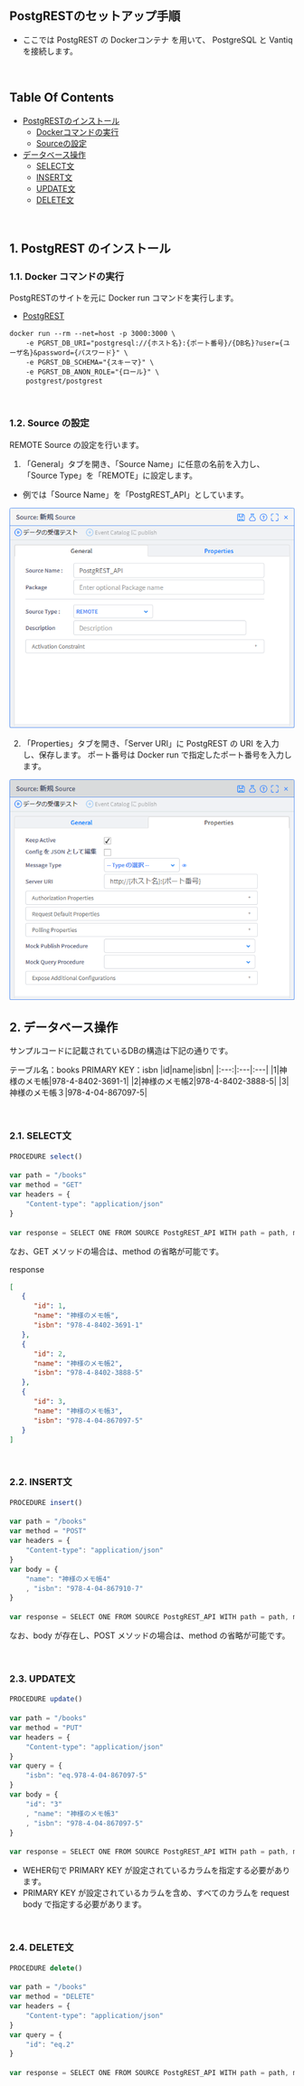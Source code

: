 ## PostgRESTのセットアップ手順
- ここでは PostgREST の Dockerコンテナ を用いて、 PostgreSQL と Vantiq を接続します。

<br />

## Table Of Contents
- [PostgRESTのインストール](#install)
  - [Dockerコマンドの実行](#docker_run)
  - [Sourceの設定](#source)
- [データベース操作](#db_operation)
  - [SELECT文](#select)
  - [INSERT文](#insert)
  - [UPDATE文](#update)
  - [DELETE文](#delete)

<br />

<h2 id="install">1. PostgREST のインストール</h2>
<h3 id="docker_run">1.1. Docker コマンドの実行</h3>

PostgRESTのサイトを元に Docker run コマンドを実行します。
- [PostgREST](https://postgrest.org/en/stable/install.html#docker)

```Shell
docker run --rm --net=host -p 3000:3000 \
    -e PGRST_DB_URI="postgresql://{ホスト名}:{ポート番号}/{DB名}?user={ユーザ名}&password={パスワード}" \
    -e PGRST_DB_SCHEMA="{スキーマ}" \
    -e PGRST_DB_ANON_ROLE="{ロール}" \
    postgrest/postgrest
```

<br />

<h3 id="source">1.2. Source の設定</h3>

REMOTE Source の設定を行います。

1. 「General」タブを開き、「Source Name」に任意の名前を入力し、「Source Type」を「REMOTE」に設定します。
- 例では「Source Name」を「PostgREST_API」としています。
<img src="../../imgs\vantiq-PostgREST\PostgREST_API_General.png">

<br />

2. 「Properties」タブを開き、「Server URI」に PostgREST の URI を入力し、保存します。
ポート番号は Docker run で指定したポート番号を入力します。
<img src="../../imgs\vantiq-PostgREST\PostgREST_API_Properties.png">

<br />

<h2 id="db_operation">2. データベース操作</h2>
サンプルコードに記載されているDBの構造は下記の通りです。

テーブル名：books
PRIMARY KEY：isbn
|id|name|isbn|
|:---:|:---|:---|
|1|神様のメモ帳|978-4-8402-3691-1|
|2|神様のメモ帳2|978-4-8402-3888-5|
|3|神様のメモ帳３|978-4-04-867097-5|

<br />

<h3 id="select">2.1. SELECT文</h3>

```JavaScript
PROCEDURE select()

var path = "/books"
var method = "GET"
var headers = {
    "Content-type": "application/json"
}

var response = SELECT ONE FROM SOURCE PostgREST_API WITH path = path, method = method, headers = headers
```
なお、GET メソッドの場合は、method の省略が可能です。

response
```JSON
[
   {
      "id": 1,
      "name": "神様のメモ帳",
      "isbn": "978-4-8402-3691-1"
   },
   {
      "id": 2,
      "name": "神様のメモ帳2",
      "isbn": "978-4-8402-3888-5"
   },
   {
      "id": 3,
      "name": "神様のメモ帳3",
      "isbn": "978-4-04-867097-5"
   }
]
```

<br />

<h3 id="insert">2.2. INSERT文</h3>

```JavaScript
PROCEDURE insert()

var path = "/books"
var method = "POST"
var headers = {
    "Content-type": "application/json"
}
var body = {
    "name": "神様のメモ帳4"
    , "isbn": "978-4-04-867910-7"
}

var response = SELECT ONE FROM SOURCE PostgREST_API WITH path = path, method = method, headers = headers, body = body
```
なお、body が存在し、POST メソッドの場合は、method の省略が可能です。

<br />

<h3 id="update">2.3. UPDATE文</h3>

```JavaScript
PROCEDURE update()

var path = "/books"
var method = "PUT"
var headers = {
    "Content-type": "application/json"
}
var query = {
    "isbn": "eq.978-4-04-867097-5"
}
var body = {
    "id": "3"
    , "name": "神様のメモ帳3"
    , "isbn": "978-4-04-867097-5"
}

var response = SELECT ONE FROM SOURCE PostgREST_API WITH path = path, method = method, headers = headers, query = query, body = body
```
- WEHER句で PRIMARY KEY が設定されているカラムを指定する必要があります。
- PRIMARY KEY が設定されているカラムを含め、すべてのカラムを request body で指定する必要があります。

<br />

<h3 id="delete">2.4. DELETE文</h3>

```JavaScript
PROCEDURE delete()

var path = "/books"
var method = "DELETE"
var headers = {
    "Content-type": "application/json"
}
var query = {
    "id": "eq.2"
}

var response = SELECT ONE FROM SOURCE PostgREST_API WITH path = path, method = method, headers = headers, query = query
```
